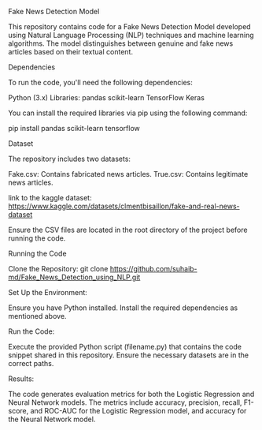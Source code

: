 Fake News Detection Model

This repository contains code for a Fake News Detection Model developed using Natural Language Processing (NLP) techniques and machine learning algorithms. The model distinguishes between genuine and fake news articles based on their textual content.

Dependencies

To run the code, you'll need the following dependencies:

Python (3.x)
Libraries:
pandas
scikit-learn
TensorFlow
Keras

You can install the required libraries via pip using the following command:

pip install pandas scikit-learn tensorflow


Dataset

The repository includes two datasets:

Fake.csv: Contains fabricated news articles.
True.csv: Contains legitimate news articles.

link to the kaggle dataset: https://www.kaggle.com/datasets/clmentbisaillon/fake-and-real-news-dataset

Ensure the CSV files are located in the root directory of the project before running the code.

Running the Code

Clone the Repository:
git clone https://github.com/suhaib-md/Fake_News_Detection_using_NLP.git

Set Up the Environment:

Ensure you have Python installed.
Install the required dependencies as mentioned above.

Run the Code:

Execute the provided Python script (filename.py) that contains the code snippet shared in this repository. Ensure the necessary datasets are in the correct paths.

Results:

The code generates evaluation metrics for both the Logistic Regression and Neural Network models. The metrics include accuracy, precision, recall, F1-score, and ROC-AUC for the Logistic Regression model, and accuracy for the Neural Network model.
